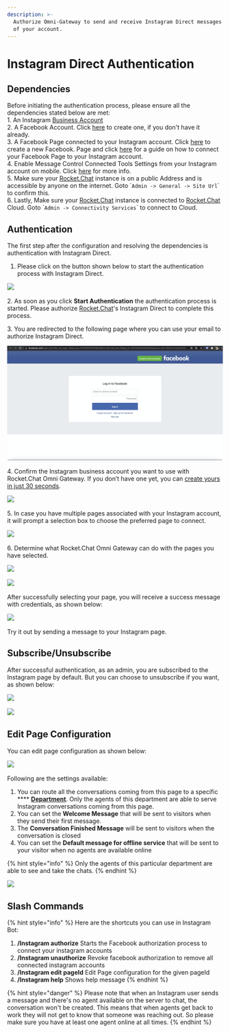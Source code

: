 ```yaml
---
description: >-
  Authorize Omni-Gateway to send and receive Instagram Direct messages on behalf
  of your account.
---
```


# Instagram Direct Authentication

## Dependencies

Before initiating the authentication process, please ensure all the dependencies stated below are met:\
1\. An Instagram [Business Account](https://help.instagram.com/502981923235522?fbclid=IwAR0TNcoToWKAq8OTOH4VjUC75NSk8EyqFW2Xz5KWDX7SsYK-9rNYppMMnLs)\
2\. A Facebook Account. Click [here](https://www.facebook.com) to create one, if you don't have it already.\
3\. A Facebook Page connected to your Instagram account. Click [here](https://www.facebook.com/pages/creation/) to create a new Facebook. Page and click [here](https://help.instagram.com/399237934150902?fbclid=IwAR1m2-JgIIGQBqmJG1vaVSAuOdIdM-hd5k9U-j7BaQ-t5x0WizKVEfr-gbQ) for a guide on how to connect your Facebook Page to your Instagram account.\
4\. Enable Message Control Connected Tools Settings from your Instagram account on mobile. Click [here](https://developers.facebook.com/docs/messenger-platform/instagram/get-started#connected-tools-toggle) for more info.\
5\. Make sure your [Rocket.Chat](http://rocket.chat) instance is on a public Address and is accessible by anyone on the internet. Goto \``Admin -> General -> Site Url`\` to confirm this.\
6\. Lastly, Make sure your [Rocket.Chat](http://rocket.chat) instance is connected to [Rocket.Chat](http://rocket.chat) Cloud. Goto \``Admin -> Connectivity Services`\` to connect to Cloud.

## Authentication

The first step after the configuration and resolving the dependencies is authentication with Instagram Direct.

1. Please click on the button shown below to start the authentication process with Instagram Direct.

![](<../../../../../../.gitbook/assets/2022-01-20\_20-26-27 (2).png>)

2\. As soon as you click **Start Authentication** the authentication process is started. Please authorize [Rocket.Chat](http://rocket.chat)'s Instagram Direct to complete this process.

3\. You are redirected to the following page where you can use your email to authorize Instagram Direct.

![](<../../../../../../.gitbook/assets/image (1061).png>)

4\. Confirm the Instagram business account you want to use with Rocket.Chat Omni Gateway. If you don’t have one yet, you can [create yours in just 30 seconds](https://www.facebook.com/pages/create/?ref\_type=registration\_form).

![](../../../../../../.gitbook/assets/2021-12-31\_18-10-57.png)

5\. In case you have multiple pages associated with your Instagram account, it will prompt a selection box to choose the preferred page to connect.

![](<../../../../../../.gitbook/assets/2021-12-31\_18-11-21 (2) (2).png>)

6\. Determine what Rocket.Chat Omni Gateway can do with the pages you have selected.

![](../../../../../../.gitbook/assets/2021-12-31\_18-11-40.png)

![](../../../../../../.gitbook/assets/2021-12-31\_18-11-52.png)

After successfully selecting your page, you will receive a success message with credentials, as shown below:

![](<../../../../../../.gitbook/assets/2021-12-31\_18-12-56 (2).png>)

Try it out by sending a message to your Instagram page.

## Subscribe/Unsubscribe

After successful authentication, as an admin, you are subscribed to the Instagram page by default. But you can choose to unsubscribe if you want, as shown below:

![](<../../../../../../.gitbook/assets/2021-12-31\_18-12-56 (7).png>)

![](<../../../../../../.gitbook/assets/2021-12-31\_19-18-27 (1).png>)

## Edit Page Configuration

You can edit page configuration as shown below:

![](<../../../../../../.gitbook/assets/2021-12-31\_18-12-56 (11).png>)

Following are the settings available:

1. You can route all the conversations coming from this page to a specific \*\*\*\* [**Department**](https://docs.rocket.chat/guides/omnichannel/departments). Only the agents of this department are able to serve Instagram conversations coming from this page.
2. You can set the **Welcome Message** that will be sent to visitors when they send their first message.
3. The **Conversation Finished Message** will be sent to visitors when the conversation is closed
4. You can set the **Default message for offline service** that will be sent to your visitor when no agents are available online

{% hint style="info" %}
Only the agents of this particular department are able to see and take the chats.
{% endhint %}

![](../../../../../../.gitbook/assets/2022-01-28\_00-00-27.png)

## Slash Commands

{% hint style="info" %}
Here are the shortcuts you can use in Instagram Bot:

1. **/Instagram authorize** Starts the Facebook authorization process to connect your instagram accounts
2. **/Instagram unauthorize** Revoke facebook authorization to remove all connected instagram accounts
3. **/Instagram edit pageId** Edit Page configuration for the given pageId
4. **/Instagram help** Shows help message
{% endhint %}

{% hint style="danger" %}
Please note that when an Instagram user sends a message and there's no agent available on the server to chat, the conversation won't be created. This means that when agents get back to work they will not get to know that someone was reaching out. So please make sure you have at least one agent online at all times.
{% endhint %}
